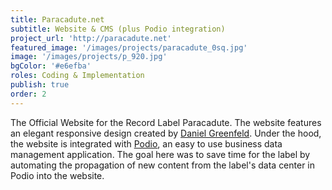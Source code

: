 ```yaml
---
title: Paracadute.net
subtitle: Website & CMS (plus Podio integration)
project_url: 'http://paracadute.net'
featured_image: '/images/projects/paracadute_0sq.jpg'
image: '/images/projects/p_920.jpg'
bgColor: '#e6efba'
roles: Coding & Implementation
publish: true
order: 2
---
```


The Official Website for the Record Label Paracadute. The website features an elegant responsive design created by <a target="_blank" href="http://danielgreenfeld.com">Daniel Greenfeld</a>. Under the hood, the website is integrated with [Podio](http://podio.com), an easy to use business data management application. The goal here was to save time for the label by automating the propagation of new content from the label's data center in Podio into the website. 
